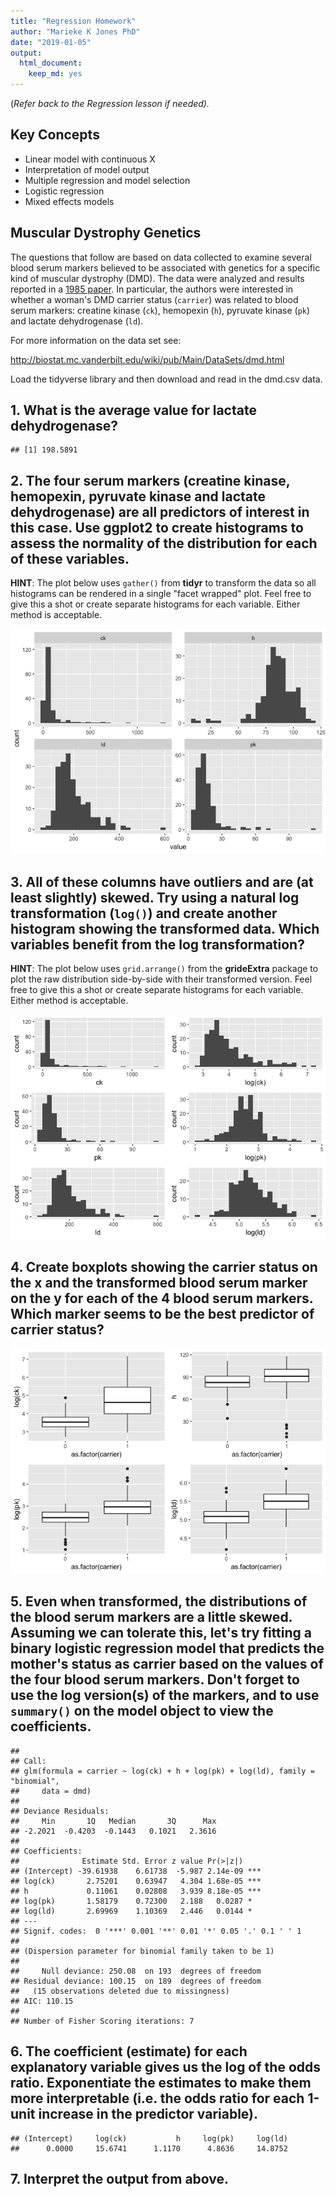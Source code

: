 ```yaml
---
title: "Regression Homework"
author: "Marieke K Jones PhD"
date: "2019-01-05"
output:
  html_document:
    keep_md: yes
---
```




(_Refer back to the Regression lesson if needed)._

## Key Concepts

> 
- Linear model with continuous X
- Interpretation of model output
- Multiple regression and model selection
- Logistic regression
- Mixed effects models

## Muscular Dystrophy Genetics

The questions that follow are based on data collected to examine several blood serum markers believed to be associated with genetics for a specific kind of muscular dystrophy (DMD). The data were analyzed and results reported in a [1985 paper](https://www.ncbi.nlm.nih.gov/pubmed/7137219). In particular, the authors were interested in whether a woman's DMD carrier status (`carrier`) was related to blood serum markers: creatine kinase (`ck`), hemopexin (`h`), pyruvate kinase (`pk`) and lactate dehydrogenase (`ld`). 

For more information on the data set see: 

http://biostat.mc.vanderbilt.edu/wiki/pub/Main/DataSets/dmd.html

Load the tidyverse library and then download and read in the dmd.csv data.



## 1. What is the average value for lactate dehydrogenase?


```
## [1] 198.5891
```

## 2. The four serum markers (creatine kinase, hemopexin, pyruvate kinase and lactate dehydrogenase) are all predictors of interest in this case. Use **ggplot2** to create histograms to assess the normality of the distribution for each of these variables.

**HINT**: The plot below uses `gather()` from **tidyr** to transform the data so all histograms can be rendered in a single "facet wrapped" plot. Feel free to give this a shot or create separate histograms for each variable. Either method is acceptable.

![](Regression_HW_files/figure-html/unnamed-chunk-3-1.png)<!-- -->

## 3. All of these columns have outliers and are (at least slightly) skewed. Try using a natural log transformation (`log()`) and create another histogram showing the transformed data. Which variables benefit from the log transformation?

**HINT**: The plot below uses `grid.arrange()` from the **grideExtra** package to plot the raw distribution side-by-side with their transformed version. Feel free to give this a shot or create separate histograms for each variable. Either method is acceptable.

![](Regression_HW_files/figure-html/unnamed-chunk-4-1.png)<!-- -->

## 4. Create boxplots showing the carrier status on the x and the transformed blood serum marker on the y for each of the 4 blood serum markers. Which marker seems to be the best predictor of carrier status?
![](Regression_HW_files/figure-html/unnamed-chunk-5-1.png)<!-- -->

## 5. Even when transformed, the distributions of the blood serum markers are a little skewed. Assuming we can tolerate this, let's try fitting a binary logistic regression model that predicts the mother's status as carrier based on the values of the four blood serum markers. Don't forget to use the log version(s) of the markers, and to use `summary()` on the model object to view the coefficients.


```
## 
## Call:
## glm(formula = carrier ~ log(ck) + h + log(pk) + log(ld), family = "binomial", 
##     data = dmd)
## 
## Deviance Residuals: 
##     Min       1Q   Median       3Q      Max  
## -2.2021  -0.4203  -0.1443   0.1021   2.3616  
## 
## Coefficients:
##              Estimate Std. Error z value Pr(>|z|)    
## (Intercept) -39.61938    6.61738  -5.987 2.14e-09 ***
## log(ck)       2.75201    0.63947   4.304 1.68e-05 ***
## h             0.11061    0.02808   3.939 8.18e-05 ***
## log(pk)       1.58179    0.72300   2.188   0.0287 *  
## log(ld)       2.69969    1.10369   2.446   0.0144 *  
## ---
## Signif. codes:  0 '***' 0.001 '**' 0.01 '*' 0.05 '.' 0.1 ' ' 1
## 
## (Dispersion parameter for binomial family taken to be 1)
## 
##     Null deviance: 250.08  on 193  degrees of freedom
## Residual deviance: 100.15  on 189  degrees of freedom
##   (15 observations deleted due to missingness)
## AIC: 110.15
## 
## Number of Fisher Scoring iterations: 7
```

## 6. The coefficient (estimate) for each explanatory variable gives us the log of the odds ratio. Exponentiate the estimates to make them more interpretable (i.e. the odds ratio for each 1-unit increase in the predictor variable).


```
## (Intercept)     log(ck)           h     log(pk)     log(ld) 
##      0.0000     15.6741      1.1170      4.8636     14.8752
```

## 7. Interpret the output from above.
